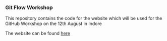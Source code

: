 ### Git Flow Workshop
This repository contains the code for the website which will be used for the GitHub Workshop on the 12th August in Indore

The website can be found [here](https://git-flow.adeen.me) 
